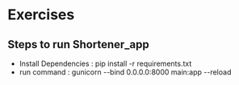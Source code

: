 # Exercises

## Steps to run Shortener_app

* Install Dependencies : pip install -r requirements.txt
* run command : gunicorn --bind 0.0.0.0:8000 main:app --reload

